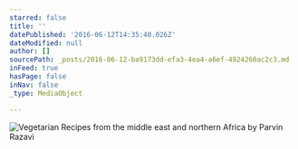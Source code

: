 ```yaml
---
starred: false
title: ''
datePublished: '2016-06-12T14:35:40.026Z'
dateModified: null
author: []
sourcePath: _posts/2016-06-12-ba9173dd-efa3-4ea4-a6ef-4924260ac2c3.md
inFeed: true
hasPage: false
inNav: false
_type: MediaObject

---
```

![Vegetarian Recipes from the middle east and northern Africa by Parvin Razavi ](https://the-grid-user-content.s3-us-west-2.amazonaws.com/e0deef78-d0b9-4357-8aea-79aed90c094a.jpg)